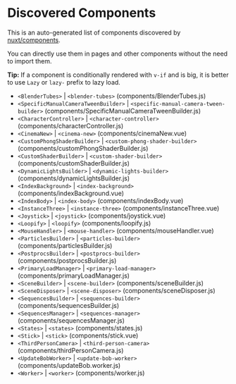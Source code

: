 # Discovered Components

This is an auto-generated list of components discovered by [nuxt/components](https://github.com/nuxt/components).

You can directly use them in pages and other components without the need to import them.

**Tip:** If a component is conditionally rendered with `v-if` and is big, it is better to use `Lazy` or `lazy-` prefix to lazy load.

- `<BlenderTubes>` | `<blender-tubes>` (components/BlenderTubes.js)
- `<SpecificManualCameraTweenBuilder>` | `<specific-manual-camera-tween-builder>` (components/SpecificManualCameraTweenBuilder.js)
- `<CharacterController>` | `<character-controller>` (components/characterController.js)
- `<CinemaNew>` | `<cinema-new>` (components/cinemaNew.vue)
- `<CustomPhongShaderBuilder>` | `<custom-phong-shader-builder>` (components/customPhongShaderBuilder.js)
- `<CustomShaderBuilder>` | `<custom-shader-builder>` (components/customShaderBuilder.js)
- `<DynamicLightsBuilder>` | `<dynamic-lights-builder>` (components/dynamicLightsBuilder.js)
- `<IndexBackground>` | `<index-background>` (components/indexBackground.vue)
- `<IndexBody>` | `<index-body>` (components/indexBody.vue)
- `<InstanceThree>` | `<instance-three>` (components/instanceThree.vue)
- `<Joystick>` | `<joystick>` (components/joystick.vue)
- `<Loopify>` | `<loopify>` (components/loopify.js)
- `<MouseHandler>` | `<mouse-handler>` (components/mouseHandler.vue)
- `<ParticlesBuilder>` | `<particles-builder>` (components/particlesBuilder.js)
- `<PostprocsBuilder>` | `<postprocs-builder>` (components/postprocsBuilder.js)
- `<PrimaryLoadManager>` | `<primary-load-manager>` (components/primaryLoadManager.js)
- `<SceneBuilder>` | `<scene-builder>` (components/sceneBuilder.js)
- `<SceneDisposer>` | `<scene-disposer>` (components/sceneDisposer.js)
- `<SequencesBuilder>` | `<sequences-builder>` (components/sequencesBuilder.js)
- `<SequencesManager>` | `<sequences-manager>` (components/sequencesManager.js)
- `<States>` | `<states>` (components/states.js)
- `<Stick>` | `<stick>` (components/stick.vue)
- `<ThirdPersonCamera>` | `<third-person-camera>` (components/thirdPersonCamera.js)
- `<UpdateBobWorker>` | `<update-bob-worker>` (components/updateBob.worker.js)
- `<Worker>` | `<worker>` (components/worker.js)
